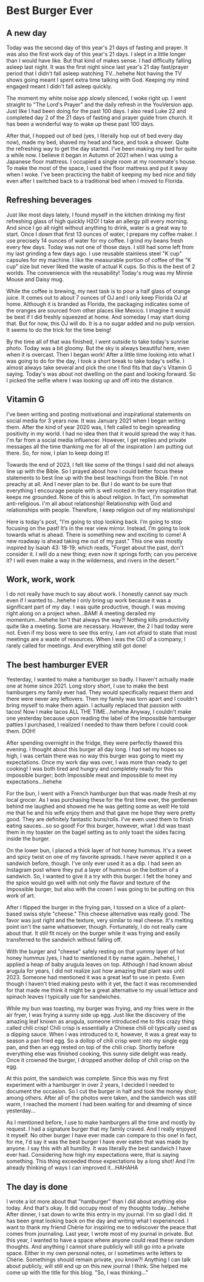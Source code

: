# Best Burger Ever

## A new day

Today was the second day of this year's 21 days of fasting and prayer. It was also the first work day of this year's 21 days. I slept in a little longer than I would have like. But that kind of makes sense. I had difficulty falling asleep last night. It was the first night since last year's 21 day fast/prayer period that I didn't fall asleep watching TV...hehehe Not having the TV shows going meant I spent extra time talking with God. Keeping my mind engaged meant I didn't fall asleep quickly.

The moment my white noise app slowly silenced, I woke right up. I went straight to "The Lord's Prayer" and the daily refresh in the YouVersion app. Just like I had been doing for the past 100 days. I also read Luke 22 and completed day 2 of the 21 days of fasting and prayer guide from church. It has been a wonderful way to wake up these past 100 days.

After that, I hopped out of bed (yes, I literally hop out of bed every day now), made my bed, shaved my head and face, and took a shower. Quite the refreshing way to get the day started. I've been making my bed for quite a while now. I believe it began in Autumn of 2021 when I was using a Japanese floor mattress. I occupied a single room at my roommate's house. To make the most of the space, I used the floor mattress and put it away when I woke. I've been practicing the habit of keeping my bed nice and tidy even after I switched back to a traditional bed when I moved to Florida.

## Refreshing beverages

Just like most days lately, I found myself in the kitchen drinking my first refreshing glass of high quickly H2O! I take an allergy pill every morning. And since I go all night without anything to drink, water is a great way to start. Once I down that first 13 ounces of water, I prepare my coffee maker. I use precisely 14 ounces of water for my coffee. I grind my beans fresh every few days. Today was not one of those days. I still had some left from my last grinding a few days ago. I use reusable stainless steel "K cup" capsules for my machine. I like the measurable portion of coffee of the "K cup" size but never liked the waste of actual K cups. So this is the best of 2 worlds. The convenience with the reusability! Today's mug was my Minnie Mouse and Daisy mug.

While the coffee is brewing, my next task is to pour a half glass of orange juice. It comes out to about 7 ounces of OJ and I only keep Florida OJ at home. Although it is branded as Florida, the packaging indicates some of the oranges are sourced from other places like Mexico. I imagine it would be best if I did freshly squeezed at home. And someday I may start doing that. But for now, this OJ will do. It is a no sugar added and no pulp version. It seems to do the trick for the time being!

By the time all of that was finished, I went outside to take today's sunrise photo. Today was a bit gloomy. But the sky is always beautiful here, even when it is overcast. Then I began work! After a little time looking into what I was going to do for the day, I took a short break to take today's selfie. I almost always take several and pick the one I find fits that day's Vitamin G saying. Today's was about not dwelling on the past and looking forward. So I picked the selfie where I was looking up and off into the distance.

## Vitamin G

I've been writing and posting motivational and inspirational statements on social media for 3 years now. It was January 2021 when I began writing them. After the kind of year 2020 was, I felt called to begin spreading positivity in my world. I had no idea then that it would spread the way it has. I'm far from a social media influencer. However, I get replies and private messages all the time thanking me for all of the inspiration I am putting out there. So, for now, I plan to keep doing it!

Towards the end of 2023, I felt like some of the things I said did not always line up with the Bible. So I prayed about how I could better focus these statements to best line up with the best teachings from the Bible. I'm not preachy at all. And I never plan to be. But I do want to be sure that everything I encourage people with is well rooted in the very inspiration that keeps me grounded. None of this is about religion. In fact, I'm somewhat anti-religious. I'm all about relationship! Relationship with God and relationships with people. Therefore, I keep religion out of my relationships!

Here is today's post, "I’m going to stop looking back. I’m going to stop focusing on the past! It’s in the rear view mirror. Instead, I’m going to look towards what is ahead. There is something new and exciting to come! A new roadway is ahead taking me out of my past." This one was mostly inspired by Isaiah 43: 18-19; which reads, "Forget about the past, don't consider it. I will do a new thing; even now it springs forth; can you perceive it? I will even make a way in the wilderness, and rivers in the desert.“

## Work, work, work

I do not really have much to say about work. I honestly cannot say much even if I wanted to...hehehe I only bring up work because it was a significant part of my day. I was quite productive, though. I was moving right along on a project when...BAM! A meeting derailed my momentum...hehehe Isn't that always the way?! Nothing kills productivity quite like a meeting. Some are necessary. However, the 2 I had today were not. Even if my boss were to see this entry, I am not afraid to state that most meetings are a waste of resources. When I was the CIO of a company, I rarely called for meetings. And everything still got done!

## The best hamburger EVER

Yesterday, I wanted to make a hamburger so badly. I haven't actually made one at home since 2021. Long story short, I use to make the best hamburgers my family ever had. They would specifically request them and there were never any leftovers. Then my family was torn apart and I couldn't bring myself to make them again. I actually replaced that passion with tacos! Now I make tacos ALL THE TIME...hehehe Anyway, I couldn't make one yesterday because upon reading the label of the Impossible hamburger patties I purchased, I realized I needed to thaw them before I could cook them. DOH!

After spending overnight in the fridge, they were perfectly thawed this evening. I thought about this burger all day long. I had set my hopes so high, I was certain there was no way this burger was going to meet my expectations. Once my work day was over, I was more than ready to get cooking! I was both tired and hungry and completely ready for this impossible burger; both Impossible meat and impossible to meet my expectations...hehehe

For the bun, I went with a French hamburger bun that was made fresh at my local grocer. As I was purchasing these for the first time ever, the gentlemen behind me laughed and showed me he was getting some as well! He told me that he and his wife enjoy them and that gave me hope they were pretty good. They are definitely fantastic buns/rolls. I've even used them to finish eating sauces...so so good! For this burger, however, what I did was toast them in my toaster on the bagel setting as to only toast the sides facing inside the burger.

On the lower bun, I placed a thick layer of hot honey hummus. It's a sweet and spicy twist on one of my favorite spreads. I have never applied it on a sandwich before, though. I've only ever used it as a dip. I had seen an Instagram post where they put a layer of hummus on the bottom of a sandwich. So, I wanted to give it a try with this burger. I felt the honey and the spice would go well with not only the flavor and texture of the Impossible burger, but also with the crown I was going to be putting on this work of art.

After I flipped the burger in the frying pan, I tossed on a slice of a plant-based swiss style "cheese." This cheese alternative was really good. The favor was just right and the texture, very similar to real cheese. It's melting point isn't the same whatsoever, though. Fortunately, I do not really care about that. It still fit nicely on the burger while it was frying and easily transferred to the sandwich without falling off.

With the burger and "cheese" safely resting on that yummy layer of hot honey hummus (yes, I had to mentioned it by name again...hehehe), I applied a heap of baby arugula leaves on top. Although I had known about arugula for years, I did not realize just how amazing that plant was until 2023. Someone had mentioned it was a great leaf to use in pesto. Even though I haven't tried making pesto with it yet, the fact it was recommended for that made me think it might be a great alternative to my usual lettuce and spinach leaves I typically use for sandwiches.

While my bun was toasting, my burger was frying, and my fries were in the air fryer, I was frying a sunny side up egg. Just like the discovery of the amazing leaf known as arugula, someone introduced me to this crazy thing called chili crisp! Chili crisp is essentially a Chinese chili oil typically used as a dipping sauce. When I was introduced to it, however, it was a great way to season a pan fried egg. So a dollop of chili crisp went into my single egg pan, and then an egg rested on top of the chili crisp. Shortly before everything else was finished cooking, this sunny side delight was ready. Once it crowned the burger, I dropped another dollop of chili crisp on the egg.

At this point, the sandwich was complete. Since this was my first experiment with a hamburger in over 2 years, I decided I needed to document the occasion. So I cut the burger in half and took the money shot; among others. After all of the photos were taken, and the sandwich was still warm, I reached the moment I had been waiting for and dreaming of since yesterday...

As I mentioned before, I use to make hamburgers all the time and mostly by request. I had a signature burger that my family craved. And I really enjoyed it myself. No other burger I have ever made can compare to this one! In fact, for me, I'd say it was the best burger I have ever eaten that was made by anyone. I say this with all humility. It was literally the best sandwich I have ever had. Considering how high my expectations were, that is saying something. This thing exceeded those expectations by a long shot! And I'm already thinking of ways I can improved it...HAHAHA

## The day is done

I wrote a lot more about that "hamburger" than I did about anything else today. And that's okay. It did occupy most of my thoughts today...hehehe After dinner, I sat down to write this entry in my journal. I'm so glad I did. It has been great looking back on the day and writing what I experienced. I want to thank my friend Chérie for inspiring me to rediscover the peace that comes from journaling. Last year, I wrote most of my journal in private. But this year, I wanted to have a space where anyone could read these random thoughts. And anything I cannot share publicly will still go into a private space. Either in my own personal notes, or I sometimes write letters to Chérie. Somethings should remain private, you know?! Anything I can talk about publicly, will still end up on this new journal I think. She helped me come up with the title for this blog. "So, I was thinking..."